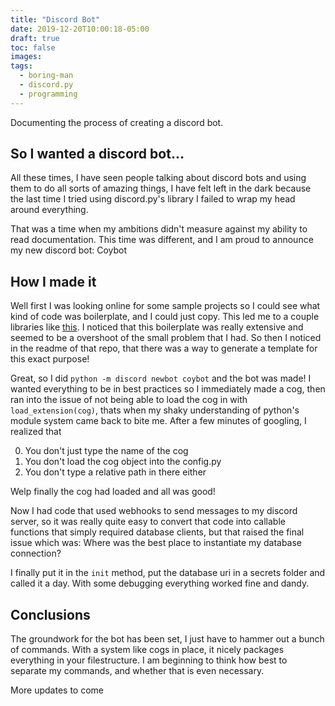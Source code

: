 ```yaml
---
title: "Discord Bot"
date: 2019-12-20T10:00:18-05:00
draft: true
toc: false
images:
tags: 
  - boring-man
  - discord.py
  - programming
---
```


Documenting the process of creating a discord bot.

## So I wanted a discord bot... ##

All these times, I have seen people talking about discord bots and using them to do all sorts of amazing things, I have felt left in the dark because the last time I tried using discord.py's library I failed to wrap my head around everything.

That was a time when my ambitions didn't measure against my ability to read documentation. This time was different, and I am proud to announce my new discord bot: Coybot

## How I made it ##

Well first I was looking online for some sample projects so I could see what kind of code was boilerplate, and I could just copy. This led me to a couple libraries like [this](https://github.com/SourSpoon/Discord.py-Template). I noticed that this boilerplate was really extensive and seemed to be a overshoot of the small problem that I had. So then I noticed in the readme of that repo, that there was a way to generate a template for this exact purpose!

Great, so I did `python -m discord newbot coybot` and the bot was made! I wanted everything to be in best practices so I immediately made a cog, then ran into the issue of not being able to load the cog in with `load_extension(cog)`, thats when my shaky understanding of python's module system came back to bite me. After a few minutes of googling, I realized that

0. You don't just type the name of the cog
1. You don't load the cog object into the config.py
2. You don't type a relative path in there either

Welp finally the cog had loaded and all was good!

Now I had code that used webhooks to send messages to my discord server, so it was really quite easy to convert that code into callable functions that simply required database clients, but that raised the final issue which was: Where was the best place to instantiate my database connection?

I finally put it in the `init` method, put the database uri in a secrets folder and called it a day. With some debugging everything worked fine and dandy.

## Conclusions ##

The groundwork for the bot has been set, I just have to hammer out a bunch of commands. With a system like cogs in place, it nicely packages everything in your filestructure. I am beginning to think how best to separate my commands, and whether that is even necessary.

More updates to come